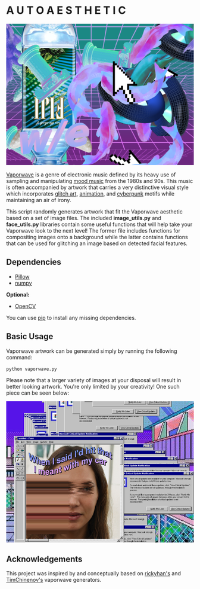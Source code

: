 # A U T O A E S T H E T I C

![An example image created using the provided Python script](aesthetic1.png)

[Vaporwave](https://en.wikipedia.org/wiki/Vaporwave) is a genre of electronic music defined by its heavy use of sampling and manipulating [mood music](https://en.wikipedia.org/wiki/Mood_music) from the 1980s and 90s.  This music is often accompanied by artwork that carries a very distinctive visual style which incorporates [glitch art](https://en.wikipedia.org/wiki/Glitch_art), [animation](https://en.wikipedia.org/wiki/Anime), and [cyberpunk](https://en.wikipedia.org/wiki/Cyberpunk) motifs while maintaining an air of irony.

This script randomly generates artwork that fit the Vaporwave aesthetic based on a set of image files.  The included <b>image_utils.py</b> and <b>face_utils.py</b> libraries contain some useful functions that will help take your Vaporwave look to the next level!  The former file includes functions for compositing images onto a background while the latter contains functions that can be used for glitching an image based on detected facial features.

## Dependencies

  * [Pillow](https://pillow.readthedocs.io/en/stable/)
  * [numpy](http://www.numpy.org/)

  <b>Optional:</b>

  * [OpenCV](https://opencv.org/)

You can use [pip](https://pypi.python.org/pypi/pip) to install any missing dependencies.

## Basic Usage

Vaporwave artwork can be generated simply by running the following command:

```
python vaporwave.py
```

Please note that a larger variety of images at your disposal will result in better looking artwork.  You're only limited by your creativity!  One such piece can be seen below:

![An example of what the functions provided here can do!](aesthetic2.png)

## Acknowledgements

This project was inspired by and conceptually based on [rickyhan's](https://github.com/rickyhan/macintoshplus) and [TimChinenov's](https://github.com/TimChinenov/VaporWaveArt) vaporwave generators.
